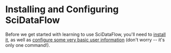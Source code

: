 # Installing and Configuring SciDataFlow

Before we get started with learning to use SciDataFlow, you'll need
to [install it](install.html), as well as [configure some very basic
user information](config.html) (don't worry -- it's only one command!).

